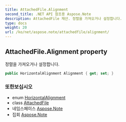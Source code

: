 ```yaml
---
title: AttachedFile.Alignment
second_title: .NET API 참조용 Aspose.Note
description: AttachedFile 재산. 정렬을 가져오거나 설정합니다.
type: docs
weight: 20
url: /ko/net/aspose.note/attachedfile/alignment/
---
```

## AttachedFile.Alignment property

정렬을 가져오거나 설정합니다.

```csharp
public HorizontalAlignment Alignment { get; set; }
```

### 또한보십시오

* enum [HorizontalAlignment](../../horizontalalignment/)
* class [AttachedFile](../)
* 네임스페이스 [Aspose.Note](../../attachedfile/)
* 집회 [Aspose.Note](../../../)


